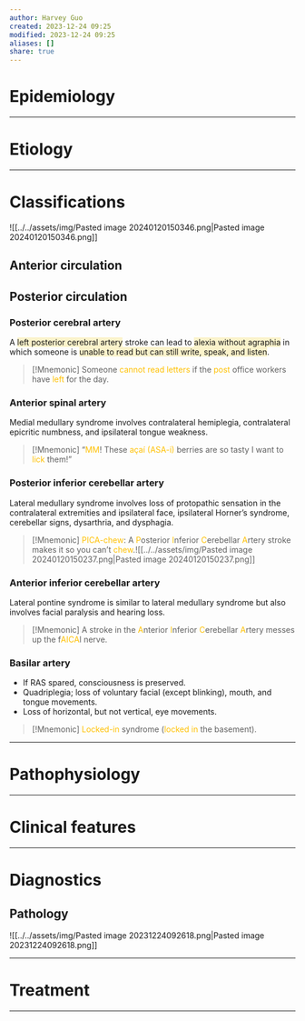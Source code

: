 ```yaml
---
author: Harvey Guo
created: 2023-12-24 09:25
modified: 2023-12-24 09:25
aliases: []
share: true
---
```


# Epidemiology


---
# Etiology


---
# Classifications
![[../../assets/img/Pasted image 20240120150346.png|Pasted image 20240120150346.png]]
## Anterior circulation
## Posterior circulation
### Posterior cerebral artery
A <span style="background:rgba(240, 200, 0, 0.2)">left posterior cerebral artery</span> stroke can lead to <span style="background:rgba(240, 200, 0, 0.2)">alexia without agraphia</span> in which someone is <span style="background:rgba(240, 200, 0, 0.2)">unable to read but can still write, speak, and listen</span>.
>[!Mnemonic] 
>Someone <font color="#ffc000">cannot read letters</font> if the <font color="#ffc000">post</font> office workers have <font color="#ffc000">left</font> for the day.
### Anterior spinal artery
Medial medullary syndrome involves contralateral hemiplegia, contralateral epicritic numbness, and ipsilateral tongue weakness.
>[!Mnemonic] 
>“<font color="#ffc000">MM</font>! These <font color="#ffc000">açaí (ASA-i)</font> berries are so tasty I want to <font color="#ffc000">lick</font> them!”
### Posterior inferior cerebellar artery
Lateral medullary syndrome involves loss of protopathic sensation in the contralateral extremities and ipsilateral face, ipsilateral Horner’s syndrome, cerebellar signs, dysarthria, and dysphagia.
>[!Mnemonic] 
><font color="#ffc000">PICA-chew</font>: A <font color="#ffc000">P</font>osterior <font color="#ffc000">I</font>nferior <font color="#ffc000">C</font>erebellar <font color="#ffc000">A</font>rtery stroke makes it so you can’t <font color="#ffc000">chew</font>.![[../../assets/img/Pasted image 20240120150237.png|Pasted image 20240120150237.png]]
### Anterior inferior cerebellar artery
Lateral pontine syndrome is similar to lateral medullary syndrome but also involves facial paralysis and hearing loss. 
>[!Mnemonic] 
>A stroke in the <font color="#ffc000">A</font>nterior <font color="#ffc000">I</font>nferior <font color="#ffc000">C</font>erebellar <font color="#ffc000">A</font>rtery messes up the f<font color="#ffc000">AICA</font>l nerve.

### Basilar artery
- If RAS spared, consciousness is preserved.
- Quadriplegia; loss of voluntary facial (except blinking), mouth, and tongue movements.
- Loss of horizontal, but not vertical, eye movements.
>[!Mnemonic] 
><font color="#ffc000">Locked-in</font> syndrome (<font color="#ffc000">locked in</font> the basement).

---
# Pathophysiology


---
# Clinical features


---
# Diagnostics
## Pathology
![[../../assets/img/Pasted image 20231224092618.png|Pasted image 20231224092618.png]]

---
# Treatment


---
